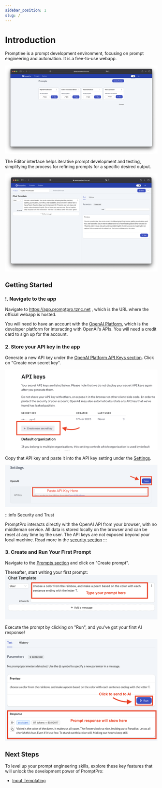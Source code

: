 ```yaml
---
sidebar_position: 1
slug: /
---
```


# Introduction

Promptlee is a prompt development environment, focusing on prompt engineering and automation. It is a free-to-use webapp.

![App Home](./app.png)

The Editor interface helps iterative prompt development and testing, simplifying the process for refining prompts for a specific desired output.

![App Editor](./app-editor.png)

## Getting Started

### !. Navigate to the app

Navigate to https://app.promptpro.tznc.net , which is the URL where the official webapp is hosted.

You will need to have an account with the [OpenAI Platform](https://platform.openai.com), which is the developer platform for interacting with OpenAI's APIs. You will need a credit card to sign up for the account.

### 2. Store your API key in the app

Generate a new API key under the [OpenAI Platform API Keys section](https://platform.openai.com/account/api-keys). Click on "Create new secret key".

![Click on "Create new seret key"](./create-new-secret-key.png)

Copy that API key and paste it into the API key setting under the [Settings](https://app.promptpro.tznc.net/settings).

![Paste into settings](./api-key-settings-field.png)

:::info Security and Trust

PromptPro interacts directly with the OpenAI API from your browser, with no middleman service. All data is stored locally on the browser and can be reset at any time by the user. The API keys are not exposed beyond your local machine. Read more in the [security section](/docs/security-and-trust.md)
:::

### 3. Create and Run Your First Prompt

Navigate to the [Prompts section](https://app.promptpro.tznc.net) and click on "Create prompt".

Thereafter, start writing your first prompt:
![Your first prompt](./template-text.png)

Execute the prompt by clicking on "Run", and you've got your first AI response!

![Test Response](./test-run-response.png)

## Next Steps

To level up your prompt engineering skills, explore these key features that will unlock the development power of PromptPro:

- [Input Templating](/features/input-templating)
<!-- - [Iterations and Run History](/docs/iterations-and-run-history) -->
